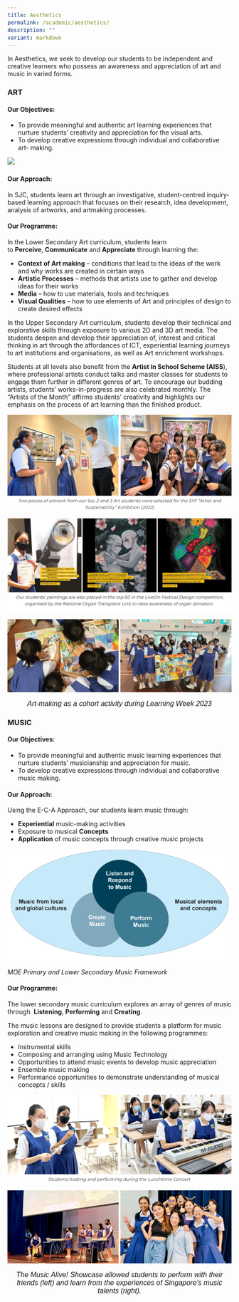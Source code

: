 ```yaml
---
title: Aesthetics
permalink: /academic/aesthetics/
description: ""
variant: markdown
---
```

<style type="text/css">
figcaption 
{
text-align:center;
font-style: italic;
font-family:Arial, sans-serif;
font-size:16px;
}
</style>

In Aesthetics, we seek to develop our students to be independent and creative learners who possess an awareness and appreciation of art and music in varied forms.  

### **ART**

#### **Our Objectives:**
*   To provide meaningful and authentic art learning experiences that nurture students’ creativity and appreciation for the visual arts.&nbsp;
*   To develop creative expressions through individual and collaborative art- making.  

![](/images/Curriculum/Aesthetics/Art/artframework2.png)

#### **Our Approach:**

In SJC, students learn art through an investigative, student-centred inquiry-based learning approach that focuses on their research, idea development, analysis of artworks, and artmaking processes.&nbsp;

#### **Our Programme:**

In the Lower Secondary Art curriculum, students learn to&nbsp;**Perceive**,&nbsp;**Communicate**&nbsp;and&nbsp;**Appreciate**&nbsp;through learning the:  
*   **Context of Art making**&nbsp;– conditions that lead to the ideas of the work and why works are created in certain ways
*   **Artistic Processes**&nbsp;– methods that artists use to gather and develop ideas for their works
*   **Media**&nbsp;– how to use materials, tools and techniques
*   **Visual Qualities**&nbsp;– how to use elements of Art and principles of design to create desired effects

In the Upper Secondary Art curriculum, students develop their technical and explorative skills through exposure to various 2D and 3D art media. The students deepen and develop their appreciation of, interest and critical thinking in art through the affordances of ICT, experiential learning journeys to art institutions and organisations, as well as Art enrichment workshops.

Students at all levels also benefit from the **Artist in School Scheme (AISS**), where professional artists conduct talks and master classes for students to engage them further in different genres of art. To encourage our budding artists, students’ works-in-progress are also celebrated monthly. The “Artists of the Month” affirms students’ creativity and highlights our emphasis on the process of art learning than the finished product.

![](/images/Curriculum/Aesthetics/Art/A2.png)

![](/images/Curriculum/Aesthetics/Art/A3.png)

![](/images/Curriculum/Aesthetics/2023aesthetics1.jpg)

<figcaption>Art-making as a cohort activity during Learning Week 2023
	</figcaption>

### **MUSIC**

#### **Our Objectives:**
*   To provide meaningful and authentic music learning experiences that nurture students’ musicianship and appreciation for music.
*   To develop creative expressions through individual and collaborative music making.

#### **Our Approach:**
Using the E-C-A Approach, our students learn music through:  

*   **Experiential**&nbsp;music-making activities
*   Exposure to musical&nbsp;**Concepts**
*   **Application**&nbsp;of music concepts through creative music projects

![](/images/Curriculum/Aesthetics/Music/M1.png)

_MOE Primary and Lower Secondary Music Framework_

#### **Our Programme:**
The lower secondary music curriculum explores an array of genres of music through&nbsp; **Listening**,&nbsp;**Performing**&nbsp;and&nbsp;**Creating**.  

The music lessons are designed to provide students a platform for music exploration and creative music making in the following programmes:

* Instrumental skills
* Composing and arranging using Music Technology
* Opportunities to attend music events to develop music appreciation
* Ensemble music making
* Performance opportunities to demonstrate understanding of musical concepts / skills

![](/images/Curriculum/Aesthetics/Music/M2.png)

![](/images/Curriculum/Aesthetics/2023aesthetics2.jpg)

<figcaption>The Music Alive! Showcase allowed students to perform with their friends (left) and learn from the experiences of Singapore’s music talents (right).
	</figcaption>